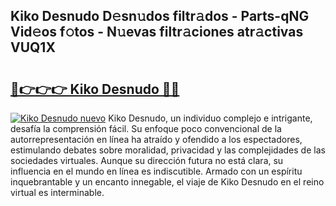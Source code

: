## Kiko Desnudo D𝚎sn𝚞dos filtr𝚊dos - Parts-qNG Vid𝚎os f𝚘tos - N𝚞evas filtr𝚊ciones atr𝚊ctivas VUQ1X

# <h2><a href="http://mb6vfnd.tromn.icu/?c=Kiko+Desnudo">🔗👉👉👉 Kiko Desnudo 🔗🔗</a></h2>

[![Kiko Desnudo nuevo](https://i.imgur.com/pEAQMta.gif)](http://mb6vfnd.tromn.icu/?c=Kiko+Desnudo)
Kiko Desnudo, un individuo complejo e intrigante, desafía la comprensión fácil. Su enfoque poco convencional de la autorrepresentación en línea ha atraído y ofendido a los espectadores, estimulando debates sobre moralidad, privacidad y las complejidades de las sociedades virtuales. Aunque su dirección futura no está clara, su influencia en el mundo en línea es indiscutible. Armado con un espíritu inquebrantable y un encanto innegable, el viaje de Kiko Desnudo en el reino virtual es interminable.
